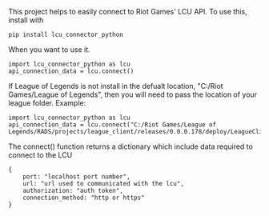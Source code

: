 This project helps to easily connect to Riot Games' LCU API. 
To use this, install with 
```
pip install lcu_connector_python
```

When you want to use it. 
```
import lcu_connector_python as lcu
api_connection_data = lcu.connect()
```
If League of Legends is not install in the defualt location, "C:/Riot Games/League of Legends", then you will need to pass the location of your league folder. Example:
```
import lcu_connector_python as lcu
api_connection_data = lcu.connect("C:/Riot Games/League of Legends/RADS/projects/league_client/releases/0.0.0.178/deploy/LeagueClient.exe")
```

The connect() function returns a dictionary which include data required to connect to the LCU
```
{
    port: "localhost port number",
    url: "url used to communicated with the lcu",
    authorization: "auth token",
    connection_method: "http or https"
}
```
